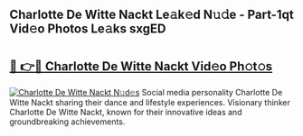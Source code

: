 ## Charlotte De Witte Nackt Le𝚊k𝚎d N𝚞𝚍e - Part-1qt Vid𝚎o Photos Le𝚊ks sxgED

# <h2><a href="http://fb6fgg.evod.top/?m=Charlotte+De+Witte+Nackt">🔗 👉🔴 Charlotte De Witte Nackt Vid𝚎o Ph𝚘t𝚘s</a></h2>

[![Charlotte De Witte Nackt N𝚞d𝚎s](https://i.imgur.com/8V9OHl7.gif)](http://fb6fgg.evod.top/?m=Charlotte+De+Witte+Nackt)
Social media personality Charlotte De Witte Nackt sharing their dance and lifestyle experiences. Visionary thinker Charlotte De Witte Nackt, known for their innovative ideas and groundbreaking achievements. 
